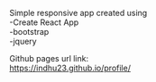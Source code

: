Simple responsive app created using <br>
 -Create React App <br>
 -bootstrap <br>
 -jquery <br>

Github pages url link: <br>
https://indhu23.github.io/profile/
